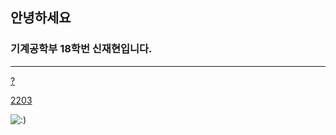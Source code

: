 ## 안녕하세요

### 기계공학부 18학번 신재현입니다.
***
[?](https://www.youtube.com/watch?v=VlMEGBsw6j8)

[2203](https://www.youtube.com/watch?v=tx6pF4WzuMA)

![:)](https://user-images.githubusercontent.com/101272544/157808439-ea083a12-fedc-4366-8a1a-863e1147d6ba.png)